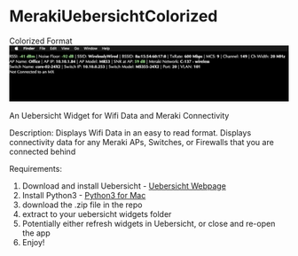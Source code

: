 # MerakiUebersichtColorized

Colorized Format
![Example](/Example.png)

An Uebersicht Widget for Wifi Data and Meraki Connectivity

Description: Displays Wifi Data in an easy to read format. 
Displays connectivity data for any Meraki APs, Switches, or Firewalls that you are connected behind

Requirements:
1. Download and install Uebersicht - [Uebersicht Webpage](http://tracesof.net/uebersicht/)
2. Install Python3 - [Python3 for Mac](https://www.python.org/downloads/mac-osx/)
3. download the .zip file in the repo
4. extract to your uebersicht widgets folder
5. Potentially either refresh widgets in Uebersicht, or close and re-open the app
6. Enjoy!
